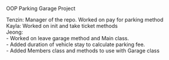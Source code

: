OOP Parking Garage Project

Tenzin: Manager of the repo. Worked on pay for parking method<br />
Kayla: Worked on init and take ticket methods<br />
Jeong:<br /> 
    - Worked on leave garage method and Main class.<br /> 
    - Added duration of vehicle stay to calculate parking fee.<br />
    - Added Members class and methods to use with Garage class<br />
